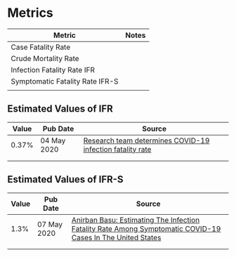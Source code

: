 # Metrics

| Metric | Notes |
|-|-|
| Case Fatality Rate | |
| Crude Mortality Rate | |
| Infection Fatality Rate IFR | |
| Symptomatic Fatality Rate IFR-S | |
 | | |

## Estimated Values of IFR 

| Value |Pub Date| Source |
|-|-|-|
| 0.37% | 04 May 2020 | [Research team determines COVID-19 infection fatality rate](https://medicalxpress.com/news/2020-05-team-covid-infection-fatality.html) |
| | | |
| | | |

## Estimated Values of IFR-S

| Value |Pub Date| Source |
|-|-|-|
| 1.3% | 07 May 2020 | [Anirban Basu: Estimating The Infection Fatality Rate Among Symptomatic COVID-19 Cases In The United States](https://www.healthaffairs.org/doi/full/10.1377/hlthaff.2020.00455)|
| | | |
| | | |
